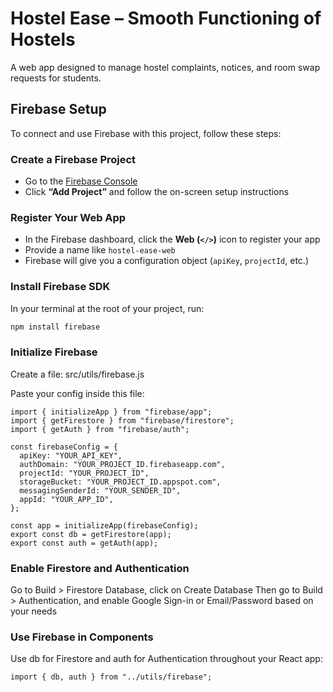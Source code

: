 # Hostel Ease – Smooth Functioning of Hostels

A web app designed to manage hostel complaints, notices, and room swap requests for students.

## Firebase Setup

To connect and use Firebase with this project, follow these steps:

### Create a Firebase Project
- Go to the [Firebase Console](https://console.firebase.google.com/)
- Click **“Add Project”** and follow the on-screen setup instructions

### Register Your Web App
- In the Firebase dashboard, click the **Web (`</>`)** icon to register your app
- Provide a name like `hostel-ease-web`
- Firebase will give you a configuration object (`apiKey`, `projectId`, etc.)

### Install Firebase SDK
In your terminal at the root of your project, run:

```bash
npm install firebase
```

### Initialize Firebase
Create a file: src/utils/firebase.js

Paste your config inside this file:
```
import { initializeApp } from "firebase/app";
import { getFirestore } from "firebase/firestore";
import { getAuth } from "firebase/auth";

const firebaseConfig = {
  apiKey: "YOUR_API_KEY",
  authDomain: "YOUR_PROJECT_ID.firebaseapp.com",
  projectId: "YOUR_PROJECT_ID",
  storageBucket: "YOUR_PROJECT_ID.appspot.com",
  messagingSenderId: "YOUR_SENDER_ID",
  appId: "YOUR_APP_ID",
};

const app = initializeApp(firebaseConfig);
export const db = getFirestore(app);
export const auth = getAuth(app);
```

### Enable Firestore and Authentication
Go to Build > Firestore Database, click on Create Database
Then go to Build > Authentication, and enable Google Sign-in or Email/Password based on your needs

### Use Firebase in Components
Use db for Firestore and auth for Authentication throughout your React app:
```
import { db, auth } from "../utils/firebase";
```
